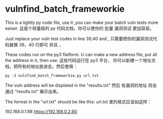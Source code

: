 # vulnfind_batch_frameworkie

This is a lightly py code file, use it ,you can make your batch vuln tests more eaiser.
这是个轻量级的 py 代码文档，你可以使你的 批量 漏洞测试 更加容易。

Just replace your vuln test codes in line 39,40  and ,
只需要把你的漏洞测试代码替换 39，40 行即可 并且 ，

These codes run on the py3 flatform. U can make a new address file, put all the address in it, then use:
这些代码运行在 py3 平台， 你可以新建一个地址文档，把所有的地址放进去，然后使用：

```
py -3 vulnfind_batch_frameworkie.py url.txt
```

The vuln address will be displaied in the "results.txt"
然后 有漏洞的地址 将会 通过 “results.txt” 展示出来。

The format in the "url.txt" should be like this:
url.txt 里的格式应该如这样：

192.168.0.1:88
https://192.168.0.2:80

